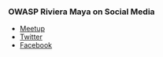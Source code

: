 ### OWASP Riviera Maya on Social Media
* [Meetup](https://www.meetup.com/owasp-riviera-maya/)
* [Twitter](https://twitter.com/owasp_riviera)
* [Facebook](https://www.facebook.com/OwaspRivieraMaya/)
